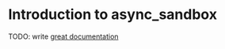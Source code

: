 # Introduction to async_sandbox

TODO: write [great documentation](http://jacobian.org/writing/what-to-write/)
